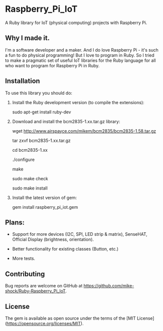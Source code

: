 # Raspberry_Pi_IoT

A Ruby library for IoT (physical computing) projects with Raspberry Pi.

## Why I made it.

I'm a software developer and a maker. And I do love Raspberry Pi - 
it's such a fun to do physical programming! But I love to program in Ruby. 
So I tried to make a pragmatic set of useful IoT libraries for the Ruby language 
for all who want to program for Raspberry Pi in Ruby.

## Installation

To use this library you should do:

1. Install the Ruby development version (to compile the extensions):

   sudo apt-get install ruby-dev

2. Download and install the bcm2835-1.xx.tar.gz library:

   wget http://www.airspayce.com/mikem/bcm2835/bcm2835-1.58.tar.gz
   
   tar zxvf bcm2835-1.xx.tar.gz
   
   cd bcm2835-1.xx
   
   ./configure
   
   make
   
   sudo make check
   
   sudo make install

3. Install the latest version of gem:

   gem install raspberry_pi_iot.gem
   

## Plans:

* Support for more devices (I2C, SPI, LED strip & matrix), SenseHAT, Official Display (brightness, orientation).

* Better functionality for existing classes (Button, etc.)

* More tests.


## Contributing

Bug reports are welcome on GitHub at https://github.com/mike-shock/Ruby-Raspberry_Pi_IoT.


## License

The gem is available as open source under the terms of the [MIT License] (https://opensource.org/licenses/MIT).
